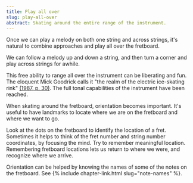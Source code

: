 ```yaml
---
title: Play all over
slug: play-all-over
abstract: Skating around the entire range of the instrument. 
---
```


Once we can play a melody on both one string and across strings,
it's natural to combine approaches and play all over the fretboard.

We can follow a melody up and down a string,
and then turn a corner and play across strings for awhile.

This free ability to range all over the instrument can be liberating and fun.
The eloquent Mick Goodrick calls it "the realm of the electric ice-skating rink"
[(1987, p. 30)](references#goodrick-1987).
The full tonal capabilities of the instrument have been reached.

When skating around the fretboard,
orientation becomes important.
It's useful to have landmarks to locate where we are on the fretboard and where we want to go.

Look at the dots on the fretboard to identify the location of a fret.
Sometimes it helps to think of the fret number and string number coordinates,
by focusing the mind.
Try to remember meaningful location.
Remembering fretboard locations
lets us return to where we were,
and recognize where we arrive.

Orientation can be helped by knowing the names of some of the notes on the fretboard.
See {% include chapter-link.html slug="note-names" %}.
